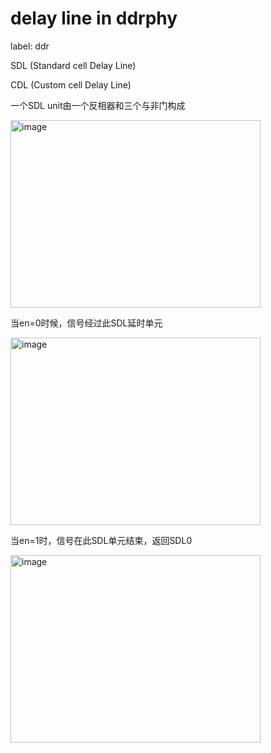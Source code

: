 # delay line in ddrphy
label: ddr

SDL (Standard cell Delay Line)

CDL (Custom cell Delay Line)

一个SDL unit由一个反相器和三个与非门构成

<img width="400" height="300" alt="image" src="https://github.com/user-attachments/assets/6b7b6835-a9b1-46e0-8e7a-b1bb34321734" />

当en=0时候，信号经过此SDL延时单元

<img width="400" height="300" alt="image" src="https://github.com/user-attachments/assets/f85c22e8-314f-4c68-9d36-486138624d88" />

当en=1时，信号在此SDL单元结束，返回SDL0

<img width="400" height="300" alt="image" src="https://github.com/user-attachments/assets/92a63994-0844-4ae2-9940-4834f5d0b797" />


